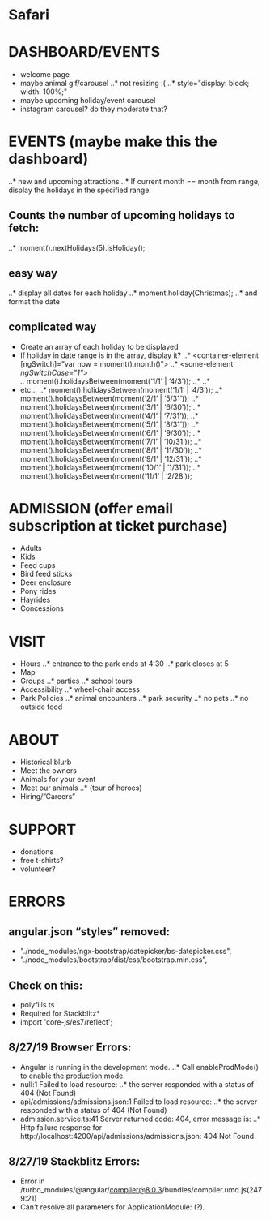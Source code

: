 # Safari
# DASHBOARD/EVENTS
*   welcome page
*   maybe animal gif/carousel
..*   not resizing :(
..*   style="display: block; width: 100%;"
*   maybe upcoming holiday/event carousel
*   instagram carousel? do they moderate that?
# EVENTS (maybe make this the dashboard)
..*   new and upcoming attractions
..*   If current month == month from range, display the holidays in the specified range.
## Counts the number of upcoming holidays to fetch:
..*   moment().nextHolidays(5).isHoliday();
## easy way
..*   display all dates for each holiday
..*   moment.holiday(Christmas);
..*   and format the date
## complicated way
*   Create an array of each holiday to be displayed
*   If holiday in date range is in the array, display it?
..*   <container-element [ngSwitch]=”var now = moment().month()”>
..*   <some-element *ngSwitchCase=”1”>  
..*   moment().holidaysBetween(moment(‘1/1’ | ‘4/3’));
..*   </some-element>
..*   </container-element>
*   etc...
..*   moment().holidaysBetween(moment(‘1/1’ | ‘4/3’));
..*   moment().holidaysBetween(moment(‘2/1’ | ‘5/31’));
..*   moment().holidaysBetween(moment(‘3/1’ | ‘6/30’));
..*   moment().holidaysBetween(moment(‘4/1’ | ‘7/31’));
..*   moment().holidaysBetween(moment(‘5/1’ | ‘8/31’));
..*   moment().holidaysBetween(moment(‘6/1’ | ‘9/30’));
..*   moment().holidaysBetween(moment(‘7/1’ | ‘10/31’));
..*   moment().holidaysBetween(moment(‘8/1’ | ‘11/30’));
..*   moment().holidaysBetween(moment(‘9/1’ | ‘12/31’));
..*   moment().holidaysBetween(moment(‘10/1’ | ‘1/31’));
..*   moment().holidaysBetween(moment(‘11/1’ | ‘2/28’));
# ADMISSION (offer email subscription at ticket purchase)
*   Adults
*   Kids
*   Feed cups
*   Bird feed sticks
*   Deer enclosure
*   Pony rides
*  Hayrides
*   Concessions
# VISIT
*   Hours
..*   entrance to the park ends at 4:30
..*   park closes at 5
*   Map
*   Groups
..*   parties
..*   school tours
*   Accessibility
..*   wheel-chair access
*   Park Policies
..*   animal encounters
..*   park security
..*   no pets
..*   no outside food
# ABOUT
*   Historical blurb
*   Meet the owners
*   Animals for your event
*   Meet our animals 
..*   (tour of heroes)
*   Hiring/”Careers”
# SUPPORT
*   donations
*   free t-shirts?
*   volunteer?
# ERRORS
## angular.json “styles” removed:
*   "./node_modules/ngx-bootstrap/datepicker/bs-datepicker.css",
*   "./node_modules/bootstrap/dist/css/bootstrap.min.css",
## Check on this:
*   polyfills.ts
*   Required for Stackblitz*   
*   import 'core-js/es7/reflect';
## 8/27/19 Browser Errors:
*   Angular is running in the development mode. 
..*   Call enableProdMode() to enable the production mode.
*   null:1 Failed to load resource: 
..*   the server responded with a status of 404 (Not Found)
*   api/admissions/admissions.json:1 Failed to load resource: 
..*   the server responded with a status of 404 (Not Found)
*   admission.service.ts:41 Server returned code: 404, error message is:
..*   Http failure response for http://localhost:4200/api/admissions/admissions.json: 404 Not Found
## 8/27/19 Stackblitz Errors:
*   Error in /turbo_modules/@angular/compiler@8.0.3/bundles/compiler.umd.js(2479:21)
*   Can't resolve all parameters for ApplicationModule: (?).


